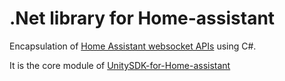 # .Net library for Home-assistant
Encapsulation of [Home Assistant websocket APIs](https://developers.home-assistant.io/docs/api/websocket) using C#.

It is the core module of [UnitySDK-for-Home-assistant](https://github.com/Wenn5/UnitySDK-for-Home-assistant)
